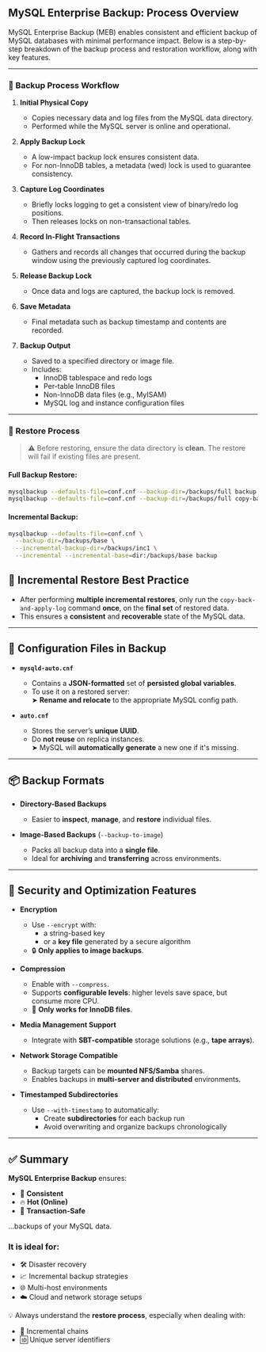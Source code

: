 ## MySQL Enterprise Backup: Process Overview

MySQL Enterprise Backup (MEB) enables consistent and efficient backup of MySQL databases with minimal performance impact. Below is a step-by-step breakdown of the backup process and restoration workflow, along with key features.

---

### 🔄 Backup Process Workflow

1. **Initial Physical Copy**
   - Copies necessary data and log files from the MySQL data directory.
   - Performed while the MySQL server is online and operational.

2. **Apply Backup Lock**
   - A low-impact backup lock ensures consistent data.
   - For non-InnoDB tables, a metadata (wed) lock is used to guarantee consistency.

3. **Capture Log Coordinates**
   - Briefly locks logging to get a consistent view of binary/redo log positions.
   - Then releases locks on non-transactional tables.

4. **Record In-Flight Transactions**
   - Gathers and records all changes that occurred during the backup window using the previously captured log coordinates.

5. **Release Backup Lock**
   - Once data and logs are captured, the backup lock is removed.

6. **Save Metadata**
   - Final metadata such as backup timestamp and contents are recorded.

7. **Backup Output**
   - Saved to a specified directory or image file.
   - Includes:
     - InnoDB tablespace and redo logs
     - Per-table InnoDB files
     - Non-InnoDB data files (e.g., MyISAM)
     - MySQL log and instance configuration files

---

### 🔁 Restore Process

> ⚠️ Before restoring, ensure the data directory is **clean**. The restore will fail if existing files are present.

#### Full Backup Restore:
```bash
mysqlbackup --defaults-file=conf.cnf --backup-dir=/backups/full backup
mysqlbackup --defaults-file=conf.cnf --backup-dir=/backups/full copy-back-and-apply-log
```

#### Incremental Backup:
```bash
mysqlbackup --defaults-file=conf.cnf \
  --backup-dir=/backups/base \
  --incremental-backup-dir=/backups/inc1 \
  --incremental --incremental-base=dir:/backups/base backup
```

## 🔁 Incremental Restore Best Practice

- After performing **multiple incremental restores**, only run the `copy-back-and-apply-log` command **once**, on the **final set** of restored data.
- This ensures a **consistent** and **recoverable** state of the MySQL data.

---

## 📁 Configuration Files in Backup

- **`mysqld-auto.cnf`**  
  - Contains a **JSON-formatted** set of **persisted global variables**.
  - To use it on a restored server:  
    ➤ **Rename and relocate** to the appropriate MySQL config path.

- **`auto.cnf`**  
  - Stores the server’s **unique UUID**.
  - Do **not reuse** on replica instances.  
    ➤ MySQL will **automatically generate** a new one if it's missing.

---

## 📦 Backup Formats

- **Directory-Based Backups**  
  - Easier to **inspect**, **manage**, and **restore** individual files.
  
- **Image-Based Backups** (`--backup-to-image`)  
  - Packs all backup data into a **single file**.  
  - Ideal for **archiving** and **transferring** across environments.

---

## 🔐 Security and Optimization Features

- **Encryption**  
  - Use `--encrypt` with:
    - a string-based key  
    - or a **key file** generated by a secure algorithm  
  - 🔒 **Only applies to image backups**.

- **Compression**  
  - Enable with `--compress`.  
  - Supports **configurable levels**: higher levels save space, but consume more CPU.  
  - 📌 **Only works for InnoDB files**.

- **Media Management Support**  
  - Integrate with **SBT-compatible** storage solutions (e.g., **tape arrays**).

- **Network Storage Compatible**  
  - Backup targets can be **mounted NFS/Samba** shares.  
  - Enables backups in **multi-server and distributed** environments.

- **Timestamped Subdirectories**  
  - Use `--with-timestamp` to automatically:
    - Create **subdirectories** for each backup run  
    - Avoid overwriting and organize backups chronologically

---

## ✅ Summary

**MySQL Enterprise Backup** ensures:

- 🔄 **Consistent**
- 🔥 **Hot (Online)**
- 🔐 **Transaction-Safe**

...backups of your MySQL data.

### It is ideal for:

- 🛠️ Disaster recovery
- 📈 Incremental backup strategies
- 🌐 Multi-host environments
- ☁️ Cloud and network storage setups

💡 Always understand the **restore process**, especially when dealing with:
- 🧩 Incremental chains
- 🆔 Unique server identifiers
